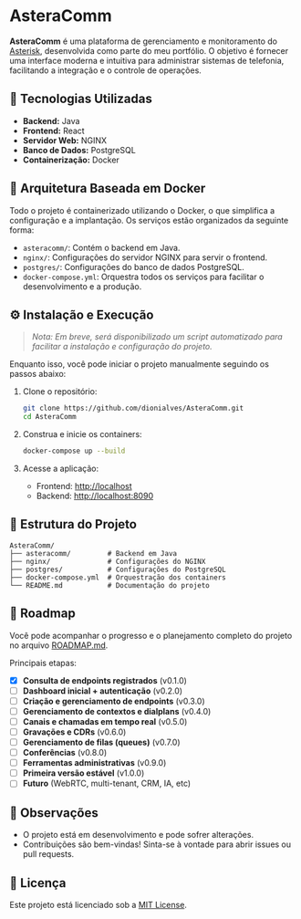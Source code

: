 # AsteraComm

**AsteraComm** é uma plataforma de gerenciamento e monitoramento do [Asterisk](https://www.asterisk.org/), desenvolvida como parte do meu portfólio. O objetivo é fornecer uma interface moderna e intuitiva para administrar sistemas de telefonia, facilitando a integração e o controle de operações.

## 🚀 Tecnologias Utilizadas

* **Backend:** Java
* **Frontend:** React
* **Servidor Web:** NGINX
* **Banco de Dados:** PostgreSQL
* **Containerização:** Docker

## 🐳 Arquitetura Baseada em Docker

Todo o projeto é containerizado utilizando o Docker, o que simplifica a configuração e a implantação. Os serviços estão organizados da seguinte forma:

* `asteracomm/`: Contém o backend em Java.
* `nginx/`: Configurações do servidor NGINX para servir o frontend.
* `postgres/`: Configurações do banco de dados PostgreSQL.
* `docker-compose.yml`: Orquestra todos os serviços para facilitar o desenvolvimento e a produção.

## ⚙️ Instalação e Execução

> *Nota: Em breve, será disponibilizado um script automatizado para facilitar a instalação e configuração do projeto.*

Enquanto isso, você pode iniciar o projeto manualmente seguindo os passos abaixo:

1. Clone o repositório:

   ```bash
   git clone https://github.com/dionialves/AsteraComm.git
   cd AsteraComm
   ```

2. Construa e inicie os containers:

   ```bash
   docker-compose up --build
   ```

3. Acesse a aplicação:

   * Frontend: [http://localhost](http://localhost)
   * Backend: [http://localhost:8090](http://localhost:8090)

## 📁 Estrutura do Projeto

```
AsteraComm/
├── asteracomm/         # Backend em Java
├── nginx/              # Configurações do NGINX
├── postgres/           # Configurações do PostgreSQL
├── docker-compose.yml  # Orquestração dos containers
└── README.md           # Documentação do projeto
```

## 🚧 Roadmap

Você pode acompanhar o progresso e o planejamento completo do projeto no arquivo [ROADMAP.md](./ROADMAP.md).

Principais etapas:

- [x] **Consulta de endpoints registrados** (v0.1.0)
- [ ] **Dashboard inicial + autenticação** (v0.2.0)
- [ ] **Criação e gerenciamento de endpoints** (v0.3.0)
- [ ] **Gerenciamento de contextos e dialplans** (v0.4.0)
- [ ] **Canais e chamadas em tempo real** (v0.5.0)
- [ ] **Gravações e CDRs** (v0.6.0)
- [ ] **Gerenciamento de filas (queues)** (v0.7.0)
- [ ] **Conferências** (v0.8.0)
- [ ] **Ferramentas administrativas** (v0.9.0)
- [ ] **Primeira versão estável** (v1.0.0)
- [ ] **Futuro** (WebRTC, multi-tenant, CRM, IA, etc)

## 📌 Observações

* O projeto está em desenvolvimento e pode sofrer alterações.
* Contribuições são bem-vindas! Sinta-se à vontade para abrir issues ou pull requests.

## 📄 Licença

Este projeto está licenciado sob a [MIT License](LICENSE).
